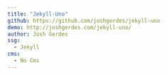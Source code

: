 ```yaml
---
title: "Jekyll-Uno"
github: https://github.com/joshgerdes/jekyll-uno
demo: http://joshgerdes.com/jekyll-uno/
author: Josh Gerdes
ssg:
  - Jekyll
cms:
  - No Cms
---
```

